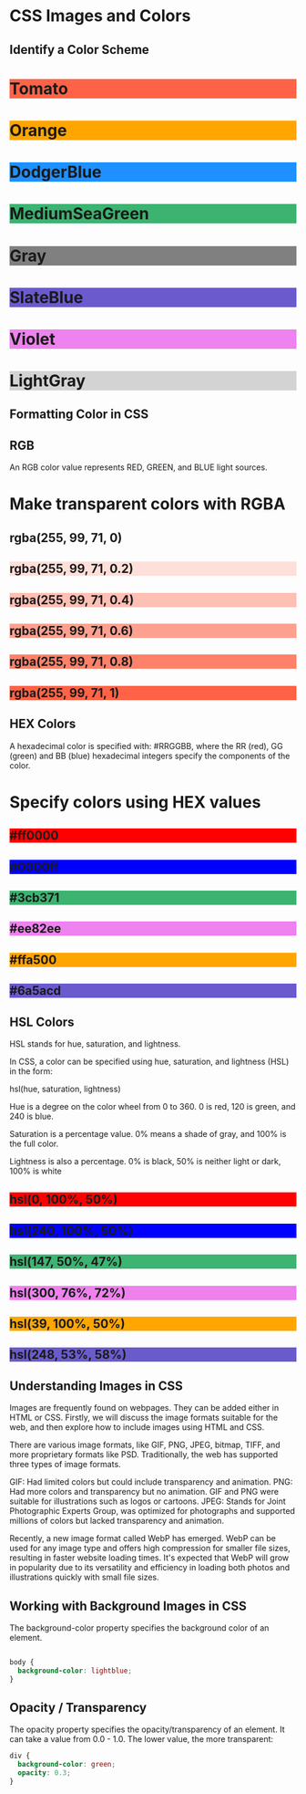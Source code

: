 # CSS Images and Colors

## Identify a Color Scheme

<h1 style="background-color:Tomato;">Tomato</h1>
<h1 style="background-color:Orange;">Orange</h1>
<h1 style="background-color:DodgerBlue;">DodgerBlue</h1>
<h1 style="background-color:MediumSeaGreen;">MediumSeaGreen</h1>
<h1 style="background-color:Gray;">Gray</h1>
<h1 style="background-color:SlateBlue;">SlateBlue</h1>
<h1 style="background-color:Violet;">Violet</h1>
<h1 style="background-color:LightGray;">LightGray</h1>

## Formatting Color in CSS

## RGB
 
 An RGB color value represents RED, GREEN, and BLUE light sources.

 <h1>Make transparent colors with RGBA</h1>

<h2 style="background-color:rgba(255, 99, 71, 0);">rgba(255, 99, 71, 0)</h2>
<h2 style="background-color:rgba(255, 99, 71, 0.2);">rgba(255, 99, 71, 0.2)</h2>
<h2 style="background-color:rgba(255, 99, 71, 0.4);">rgba(255, 99, 71, 0.4)</h2>
<h2 style="background-color:rgba(255, 99, 71, 0.6);">rgba(255, 99, 71, 0.6)</h2>
<h2 style="background-color:rgba(255, 99, 71, 0.8);">rgba(255, 99, 71, 0.8)</h2>
<h2 style="background-color:rgba(255, 99, 71, 1);">rgba(255, 99, 71, 1)</h2>


## HEX Colors

A hexadecimal color is specified with: #RRGGBB, where the RR (red), GG (green) and BB (blue) hexadecimal integers specify the components of the color.

<h1>Specify colors using HEX values</h1>

<h2 style="background-color:#ff0000;">#ff0000</h2>
<h2 style="background-color:#0000ff;">#0000ff</h2>
<h2 style="background-color:#3cb371;">#3cb371</h2>
<h2 style="background-color:#ee82ee;">#ee82ee</h2>
<h2 style="background-color:#ffa500;">#ffa500</h2>
<h2 style="background-color:#6a5acd;">#6a5acd</h2>


## HSL Colors

HSL stands for hue, saturation, and lightness.

In CSS, a color can be specified using hue, saturation, and lightness (HSL) in the form:

hsl(hue, saturation, lightness)

Hue is a degree on the color wheel from 0 to 360. 0 is red, 120 is green, and 240 is blue.

Saturation is a percentage value. 0% means a shade of gray, and 100% is the full color.

Lightness is also a percentage. 0% is black, 50% is neither light or dark, 100% is white

<h2 style="background-color:hsl(0, 100%, 50%);">hsl(0, 100%, 50%)</h2>
<h2 style="background-color:hsl(240, 100%, 50%);">hsl(240, 100%, 50%)</h2>
<h2 style="background-color:hsl(147, 50%, 47%);">hsl(147, 50%, 47%)</h2>
<h2 style="background-color:hsl(300, 76%, 72%);">hsl(300, 76%, 72%)</h2>
<h2 style="background-color:hsl(39, 100%, 50%);">hsl(39, 100%, 50%)</h2>
<h2 style="background-color:hsl(248, 53%, 58%);">hsl(248, 53%, 58%)</h2>

## Understanding Images in CSS

Images are frequently found on webpages. They can be added either in HTML or CSS. Firstly, we will discuss the image formats suitable for the web, and then explore how to include images using HTML and CSS.

There are various image formats, like GIF, PNG, JPEG, bitmap, TIFF, and more proprietary formats like PSD. Traditionally, the web has supported three types of image formats. 

GIF:  Had limited colors but could include transparency and animation. 
PNG:  Had more colors and transparency but no animation. GIF and PNG were suitable for illustrations such as logos or cartoons. 
JPEG:  Stands for Joint Photographic Experts Group, was optimized for photographs and supported millions of colors but lacked transparency and animation. 

Recently, a new image format called WebP has emerged. WebP can be used for any image type and offers high compression for smaller file sizes, resulting in faster website loading times. It's expected that WebP will grow in popularity due to its versatility and efficiency in loading both photos and illustrations quickly with small file sizes.

## Working with Background Images in CSS


The background-color property specifies the background color of an element.

``` css

body {
  background-color: lightblue;
}

```

## Opacity / Transparency

The opacity property specifies the opacity/transparency of an element. It can take a value from 0.0 - 1.0. The lower value, the more transparent:

``` css
div {
  background-color: green;
  opacity: 0.3;
}

```

